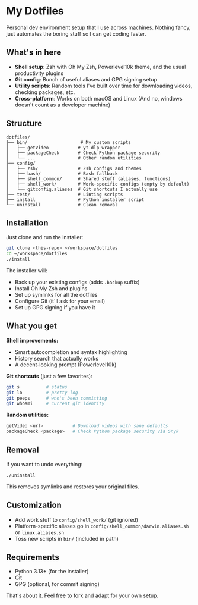 # My Dotfiles

Personal dev environment setup that I use across machines. Nothing fancy, just automates the boring stuff so I can get coding faster.

## What's in here

- **Shell setup**: Zsh with Oh My Zsh, Powerlevel10k theme, and the usual productivity plugins
- **Git config**: Bunch of useful aliases and GPG signing setup
- **Utility scripts**: Random tools I've built over time for downloading videos, checking packages, etc.
- **Cross-platform**: Works on both macOS and Linux (And no, windows doesn't count as a developer machine)

## Structure

```
dotfiles/
├── bin/                    # My custom scripts
│   ├── getVideo           # yt-dlp wrapper
│   ├── packageCheck       # Check Python package security
│   └── ...                # Other random utilities
├── config/
│   ├── zsh/               # Zsh configs and themes
│   ├── bash/              # Bash fallback
│   ├── shell_common/      # Shared stuff (aliases, functions)
│   ├── shell_work/        # Work-specific configs (empty by default)
│   └── gitconfig.aliases  # Git shortcuts I actually use
├── test/                  # Linting scripts
├── install                # Python installer script
└── uninstall              # Clean removal
```

## Installation

Just clone and run the installer:

```bash
git clone <this-repo> ~/workspace/dotfiles
cd ~/workspace/dotfiles
./install
```

The installer will:
- Back up your existing configs (adds `.backup` suffix)
- Install Oh My Zsh and plugins
- Set up symlinks for all the dotfiles
- Configure Git (it'll ask for your email)
- Set up GPG signing if you have it

## What you get

**Shell improvements:**
- Smart autocompletion and syntax highlighting
- History search that actually works
- A decent-looking prompt (Powerlevel10k)

**Git shortcuts** (just a few favorites):
```bash
git s          # status
git lo         # pretty log
git peeps      # who's been committing
git whoami     # current git identity
```

**Random utilities:**
```bash
getVideo <url>           # Download videos with sane defaults
packageCheck <package>   # Check Python package security via Snyk
```

## Removal

If you want to undo everything:

```bash
./uninstall
```

This removes symlinks and restores your original files.

## Customization

- Add work stuff to `config/shell_work/` (git ignored)
- Platform-specific aliases go in `config/shell_common/darwin.aliases.sh` or `linux.aliases.sh`
- Toss new scripts in `bin/` (included in path)

## Requirements

- Python 3.13+ (for the installer)
- Git
- GPG (optional, for commit signing)

That's about it. Feel free to fork and adapt for your own setup.
